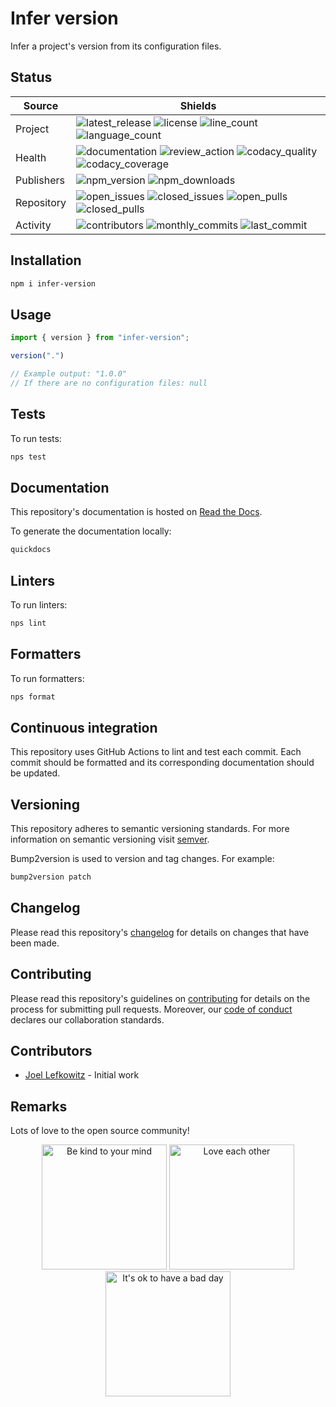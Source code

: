 # Infer version

Infer a project's version from its configuration files.

## Status

| Source     | Shields                                                                |
| ---------- | ---------------------------------------------------------------------- |
| Project    | ![latest_release] ![license] ![line_count] ![language_count]           |
| Health     | ![documentation] ![review_action] ![codacy_quality] ![codacy_coverage] |
| Publishers | ![npm_version] ![npm_downloads]                                        |
| Repository | ![open_issues] ![closed_issues] ![open_pulls] ![closed_pulls]          |
| Activity   | ![contributors] ![monthly_commits] ![last_commit]                      |

## Installation

```bash
npm i infer-version
```

## Usage

```ts
import { version } from "infer-version";

version(".")

// Example output: "1.0.0"
// If there are no configuration files: null
```

## Tests

To run tests:

```bash
nps test
```

## Documentation

This repository's documentation is hosted on [Read the Docs](https://infer-version.readthedocs.io/en/latest).

To generate the documentation locally:

```bash
quickdocs
```

## Linters

To run linters:

```bash
nps lint
```

## Formatters

To run formatters:

```bash
nps format
```

## Continuous integration

This repository uses GitHub Actions to lint and test each commit. Each commit should be formatted and its corresponding documentation should be updated.

## Versioning

This repository adheres to semantic versioning standards. For more information on semantic versioning visit [semver](https://semver.org).

Bump2version is used to version and tag changes. For example:

```bash
bump2version patch
```

## Changelog

Please read this repository's [changelog](CHANGELOG.md) for details on changes that have been made.

## Contributing

Please read this repository's guidelines on [contributing](CONTRIBUTING.md) for details on the process for submitting pull requests. Moreover, our [code of conduct](CODE_OF_CONDUCT.md) declares our collaboration standards.

## Contributors

- [Joel Lefkowitz](https://github.com/joellefkowitz) - Initial work

## Remarks

Lots of love to the open source community!

<p align='center'>
    <img width=200 height=200 src='https://media.giphy.com/media/osAcIGTSyeovPq6Xph/giphy.gif' alt='Be kind to your mind' />
    <img width=200 height=200 src='https://media.giphy.com/media/KEAAbQ5clGWJwuJuZB/giphy.gif' alt='Love each other' />
    <img width=200 height=200 src='https://media.giphy.com/media/WRWykrFkxJA6JJuTvc/giphy.gif' alt="It's ok to have a bad day" />
</p>

[latest_release]: https://img.shields.io/github/v/tag/joellefkowitz/infer-version "Latest release"
[license]: https://img.shields.io/github/license/joellefkowitz/infer-version "License"
[line_count]: https://img.shields.io/tokei/lines/github/joellefkowitz/infer-version "Line count"
[language_count]: https://img.shields.io/github/languages/count/joellefkowitz/infer-version "Language count"
[documentation]: https://img.shields.io/readthedocs/infer-version "Documentation"
[review_action]: https://img.shields.io/github/actions/workflow/status/JoelLefkowitz/infer-version/review.yml "Review action"
[codacy_quality]: https://img.shields.io/codacy/grade/cb2202d9612c4d5580024f4786a53723 "Codacy quality"
[codacy_coverage]: https://img.shields.io/codacy/coverage/cb2202d9612c4d5580024f4786a53723 "Codacy coverage"
[npm_version]: https://img.shields.io/npm/v/infer-version "NPM Version"
[npm_downloads]: https://img.shields.io/npm/dw/infer-version "NPM Downloads"
[open_issues]: https://img.shields.io/github/issues/joellefkowitz/infer-version "Open issues"
[closed_issues]: https://img.shields.io/github/issues-closed/joellefkowitz/infer-version "Closed issues"
[open_pulls]: https://img.shields.io/github/issues-pr/joellefkowitz/infer-version "Open pull requests"
[closed_pulls]: https://img.shields.io/github/issues-pr-closed/joellefkowitz/infer-version "Closed pull requests"
[contributors]: https://img.shields.io/github/contributors/joellefkowitz/infer-version "Contributors"
[monthly_commits]: https://img.shields.io/github/commit-activity/m/joellefkowitz/infer-version "Monthly commits"
[last_commit]: https://img.shields.io/github/last-commit/joellefkowitz/infer-version "Last commit"
